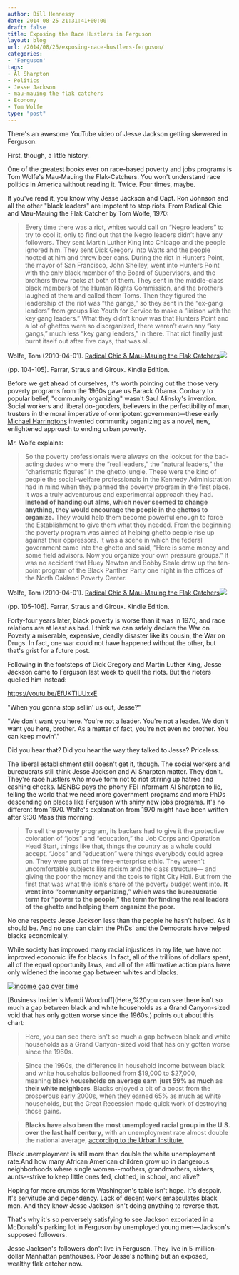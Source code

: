 ```yaml
---
author: Bill Hennessy
date: 2014-08-25 21:31:41+00:00
draft: false
title: Exposing the Race Hustlers in Ferguson
layout: blog
url: /2014/08/25/exposing-race-hustlers-ferguson/
categories:
- 'Ferguson'
tags:
- Al Sharpton
- Politics
- Jesse Jackson
- mau-mauing the flak catchers
- Economy
- Tom Wolfe
type: "post"
---
```


There's an awesome YouTube video of Jesse Jackson getting skewered in Ferguson.

First, though, a little history.

One of the greatest books ever on race-based poverty and jobs programs is Tom Wolfe's Mau-Mauing the Flak-Catchers. You won't understand race politics in America without reading it. Twice. Four times, maybe.

If you've read it, you know why Jesse Jackson and Capt. Ron Johnson and all the other "black leaders" are impotent to stop riots. From Radical Chic and Mau-Mauing the Flak Catcher by Tom Wolfe, 1970:



> Every time there was a riot, whites would call on “Negro leaders” to try to cool it, only to find out that the Negro leaders didn’t have any followers. They sent Martin Luther King into Chicago and the people ignored him. They sent Dick Gregory into Watts and the people hooted at him and threw beer cans. During the riot in Hunters Point, the mayor of San Francisco, John Shelley, went into Hunters Point with the only black member of the Board of Supervisors, and the brothers threw rocks at both of them. They sent in the middle-class black members of the Human Rights Commission, and the brothers laughed at them and called them Toms. Then they figured the leadership of the riot was “the gangs,” so they sent in the “ex-gang leaders” from groups like Youth for Service to make a “liaison with the key gang leaders.” What they didn’t know was that Hunters Point and a lot of ghettos were so disorganized, there weren’t even any “key gangs,” much less “key gang leaders,” in there. That riot finally just burnt itself out after five days, that was all.

Wolfe, Tom (2010-04-01). [Radical Chic & Mau-Mauing the Flak Catchers](https://www.amazon.com/gp/product/B003GFIVHK/ref=as_li_tl?ie=UTF8&camp=1789&creative=390957&creativeASIN=B003GFIVHK&linkCode=as2&tag=hennesssview-20&linkId=OTN2PLMTRHECFJVS)![](https://ir-na.amazon-adsystem.com/e/ir?t=hennesssview-20&l=as2&o=1&a=B003GFIVHK)

(pp. 104-105). Farrar, Straus and Giroux. Kindle Edition.



Before we get ahead of ourselves, it's worth pointing out the those very poverty programs from the 1960s gave us Barack Obama. Contrary to popular belief, "community organizing" wasn't Saul Alinsky's invention. Social workers and liberal do-gooders, believers in the perfectibility of man, trusters in the moral imperative of omnipotent government—these early [Michael Harringtons](https://en.wikipedia.org/wiki/Michael_Harrington) invented community organizing as a novel, new, enlightened approach to ending urban poverty.

Mr. Wolfe explains:



> So the poverty professionals were always on the lookout for the bad-acting dudes who were the “real leaders,” the “natural leaders,” the “charismatic figures” in the ghetto jungle. These were the kind of people the social-welfare professionals in the Kennedy Administration had in mind when they planned the poverty program in the first place. It was a truly adventurous and experimental approach they had. **Instead of handing out alms, which never seemed to change anything, they would encourage the people in the ghettos to organize.** They would help them become powerful enough to force the Establishment to give them what they needed. From the beginning the poverty program was aimed at helping ghetto people rise up against their oppressors. It was a scene in which the federal government came into the ghetto and said, “Here is some money and some field advisors. Now you organize your own pressure groups.” It was no accident that Huey Newton and Bobby Seale drew up the ten-point program of the Black Panther Party one night in the offices of the North Oakland Poverty Center.

Wolfe, Tom (2010-04-01). [Radical Chic & Mau-Mauing the Flak Catchers](https://www.amazon.com/gp/product/B003GFIVHK/ref=as_li_tl?ie=UTF8&camp=1789&creative=390957&creativeASIN=B003GFIVHK&linkCode=as2&tag=hennesssview-20&linkId=OTN2PLMTRHECFJVS)![](https://ir-na.amazon-adsystem.com/e/ir?t=hennesssview-20&l=as2&o=1&a=B003GFIVHK)

(pp. 105-106). Farrar, Straus and Giroux. Kindle Edition.



Forty-four years later, black poverty is worse than it was in 1970, and race relations are at least as bad. I think we can safely declare the War on Poverty a miserable, expensive, deadly disaster like its cousin, the War on Drugs. In fact, one war could not have happened without the other, but that's grist for a future post.

Following in the footsteps of Dick Gregory and Martin Luther King, Jesse Jackson came to Ferguson last week to quell the riots. But the rioters quelled him instead:

https://youtu.be/EfUKTIUUxxE

"When you gonna stop sellin' us out, Jesse?"

"We don't want you here. You're not a leader. You're not a leader. We don't want you here, brother. As a matter of fact, you're not even no brother. You can keep movin'."

Did you hear that? Did you hear the way they talked to Jesse? Priceless.

The liberal establishment still doesn't get it, though. The social workers and bureaucrats still think Jesse Jackson and Al Sharpton matter. They don't. They're race hustlers who move form riot to riot stirring up hatred and cashing checks. MSNBC pays the phony FBI informant Al Sharpton to lie, telling the world that we need more government programs and more PhDs descending on places like Ferguson with shiny new jobs programs. It's no different from 1970. Wolfe's explanation from 1970 might have been written after 9:30 Mass this morning:



> To sell the poverty program, its backers had to give it the protective coloration of “jobs” and “education,” the Job Corps and Operation Head Start, things like that, things the country as a whole could accept. “Jobs” and “education” were things everybody could agree on. They were part of the free-enterprise ethic. They weren’t uncomfortable subjects like racism and the class structure— and giving the poor the money and the tools to fight City Hall. But from the first that was what the lion’s share of the poverty budget went into. **It went into “community organizing,” which was the bureaucratic term for “power to the people,” the term for finding the real leaders of the ghetto and helping them organize the poor.**



No one respects Jesse Jackson less than the people he hasn't helped. As it should be. And no one can claim the PhDs' and the Democrats have helped blacks economically.

While society has improved many racial injustices in my life, we have not improved economic life for blacks. In fact, all of the trillions of dollars spent, all of the equal opportunity laws, and all of the affirmative action plans have only widened the income gap between whites and blacks.

[![income gap over time](https://hennessysview.com/wp-content/uploads/2014/07/income-gap-races-US-1960-to-present.png)
](https://hennessysview.com/?attachment_id=15047#main)

[Business Insider's Mandi Woodruff](Here,%20you can see there isn't so much a gap between black and white households as a Grand Canyon-sized void that has only gotten worse since the 1960s.) points out about this chart:



> Here, you can see there isn't so much a gap between black and white households as a Grand Canyon-sized void that has only gotten worse since the 1960s.

> 
> Since the 1960s, the difference in household income between black and white households ballooned from $19,000 to $27,000, meaning **black households on average earn  just 59% as much as their white neighbors**. Blacks enjoyed a bit of a boost from the prosperous early 2000s, when they earned 65% as much as white households, but the Great Recession made quick work of destroying those gains.
> 
> 

> 
> **Blacks have also been the most unemployed racial group in the U.S. over the last half century**, with an unemployment rate almost double the national average, [according to the Urban Institute.](https://www.urban.org/UploadedPDF/412596-Racial-and-Ethnic-Differences-in-Receipt-of-Unemployment-Insurance-Benefits-During-the-Great-Recession.pdf)
> 
> 




Black unemployment is still more than double the white unemployment rate.And how many African American children grow up in dangerous neighborhoods where single women--mothers, grandmothers, sisters, aunts--strive to keep little ones fed, clothed, in school, and alive?

Hoping for more crumbs form Washington's table isn't hope. It's despair. It's servitude and dependency. Lack of decent work emasculates black men. And they know Jesse Jackson isn't doing anything to reverse that.

That's why it's so perversely satisfying to see Jackson excoriated in a McDonald's parking lot in Ferguson by unemployed young men—Jackson's supposed followers.

Jesse Jackson's followers don't live in Ferguson. They live in 5-million-dollar Manhattan penthouses. Poor Jesse's nothing but an exposed, wealthy flak catcher now.




